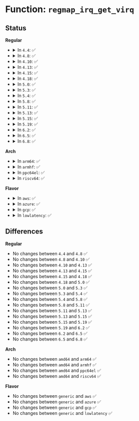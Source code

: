# Function: <code>regmap_irq_get_virq</code>

## Status
<b>Regular</b>
<ul>
<li>
<details>
<summary>In <code>4.4</code>: ✅</summary>

```c
int regmap_irq_get_virq(struct regmap_irq_chip_data *data, int irq);
```

**Collision:** Unique Global

**Inline:** No

**Transformation:** False

**Instances:**

```
In drivers/base/regmap/regmap-irq.c (ffffffff8156bc70)
Location: drivers/base/regmap/regmap-irq.c:598
Inline: False
Direct callers:
  - drivers/mfd/twl6040.c:twl6040_probe
  - drivers/mfd/twl6040.c:twl6040_probe
  - drivers/mfd/twl6040.c:twl6040_probe
  - drivers/mfd/da9052-irq.c:da9052_enable_irq
  - drivers/mfd/da9052-irq.c:da9052_disable_irq
  - drivers/mfd/da9052-irq.c:da9052_disable_irq_nosync
  - drivers/mfd/da9052-irq.c:da9052_request_irq
  - drivers/mfd/da9052-irq.c:da9052_free_irq
```
**Symbols:**

```
ffffffff8156bc70-ffffffff8156bca3: regmap_irq_get_virq (STB_GLOBAL)
```
</details>
</li>
<li>
<details>
<summary>In <code>4.8</code>: ✅</summary>

```c
int regmap_irq_get_virq(struct regmap_irq_chip_data *data, int irq);
```

**Collision:** Unique Global

**Inline:** No

**Transformation:** False

**Instances:**

```
In drivers/base/regmap/regmap-irq.c (ffffffff815c09f0)
Location: drivers/base/regmap/regmap-irq.c:810
Inline: False
Direct callers:
  - drivers/mfd/twl6040.c:twl6040_probe
  - drivers/mfd/twl6040.c:twl6040_probe
  - drivers/mfd/twl6040.c:twl6040_probe
  - drivers/mfd/da9052-irq.c:da9052_free_irq
  - drivers/mfd/da9052-irq.c:da9052_request_irq
  - drivers/mfd/da9052-irq.c:da9052_disable_irq_nosync
  - drivers/mfd/da9052-irq.c:da9052_disable_irq
  - drivers/mfd/da9052-irq.c:da9052_enable_irq
```
**Symbols:**

```
ffffffff815c09f0-ffffffff815c0a2c: regmap_irq_get_virq (STB_GLOBAL)
```
</details>
</li>
<li>
<details>
<summary>In <code>4.10</code>: ✅</summary>

```c
int regmap_irq_get_virq(struct regmap_irq_chip_data *data, int irq);
```

**Collision:** Unique Global

**Inline:** No

**Transformation:** False

**Instances:**

```
In drivers/base/regmap/regmap-irq.c (ffffffff815efe30)
Location: drivers/base/regmap/regmap-irq.c:810
Inline: False
Direct callers:
  - drivers/mfd/twl6040.c:twl6040_probe
  - drivers/mfd/twl6040.c:twl6040_probe
  - drivers/mfd/twl6040.c:twl6040_probe
  - drivers/mfd/da9052-irq.c:da9052_free_irq
  - drivers/mfd/da9052-irq.c:da9052_request_irq
  - drivers/mfd/da9052-irq.c:da9052_disable_irq_nosync
  - drivers/mfd/da9052-irq.c:da9052_disable_irq
  - drivers/mfd/da9052-irq.c:da9052_enable_irq
```
**Symbols:**

```
ffffffff815efe30-ffffffff815efe6c: regmap_irq_get_virq (STB_GLOBAL)
```
</details>
</li>
<li>
<details>
<summary>In <code>4.13</code>: ✅</summary>

```c
int regmap_irq_get_virq(struct regmap_irq_chip_data *data, int irq);
```

**Collision:** Unique Global

**Inline:** No

**Transformation:** False

**Instances:**

```
In drivers/base/regmap/regmap-irq.c (ffffffff81603c40)
Location: drivers/base/regmap/regmap-irq.c:824
Inline: False
Direct callers:
  - drivers/mfd/twl6040.c:twl6040_probe
  - drivers/mfd/twl6040.c:twl6040_probe
  - drivers/mfd/twl6040.c:twl6040_probe
  - drivers/mfd/da9052-irq.c:da9052_free_irq
  - drivers/mfd/da9052-irq.c:da9052_request_irq
  - drivers/mfd/da9052-irq.c:da9052_disable_irq_nosync
  - drivers/mfd/da9052-irq.c:da9052_disable_irq
  - drivers/mfd/da9052-irq.c:da9052_enable_irq
```
**Symbols:**

```
ffffffff81603c40-ffffffff81603c7c: regmap_irq_get_virq (STB_GLOBAL)
```
</details>
</li>
<li>
<details>
<summary>In <code>4.15</code>: ✅</summary>

```c
int regmap_irq_get_virq(struct regmap_irq_chip_data *data, int irq);
```

**Collision:** Unique Global

**Inline:** No

**Transformation:** False

**Instances:**

```
In drivers/base/regmap/regmap-irq.c (ffffffff8166c020)
Location: drivers/base/regmap/regmap-irq.c:824
Inline: False
Direct callers:
  - drivers/mfd/twl6040.c:twl6040_probe
  - drivers/mfd/twl6040.c:twl6040_probe
  - drivers/mfd/twl6040.c:twl6040_probe
  - drivers/mfd/da9052-irq.c:da9052_free_irq
  - drivers/mfd/da9052-irq.c:da9052_request_irq
  - drivers/mfd/da9052-irq.c:da9052_disable_irq_nosync
  - drivers/mfd/da9052-irq.c:da9052_disable_irq
  - drivers/mfd/da9052-irq.c:da9052_enable_irq
```
**Symbols:**

```
ffffffff8166c020-ffffffff8166c05c: regmap_irq_get_virq (STB_GLOBAL)
```
</details>
</li>
<li>
<details>
<summary>In <code>4.18</code>: ✅</summary>

```c
int regmap_irq_get_virq(struct regmap_irq_chip_data *data, int irq);
```

**Collision:** Unique Global

**Inline:** No

**Transformation:** False

**Instances:**

```
In drivers/base/regmap/regmap-irq.c (ffffffff816a7a80)
Location: drivers/base/regmap/regmap-irq.c:824
Inline: False
Direct callers:
  - drivers/gpio/gpio-palmas.c:palmas_gpio_to_irq
  - drivers/mfd/twl6040.c:twl6040_probe
  - drivers/mfd/twl6040.c:twl6040_probe
  - drivers/mfd/twl6040.c:twl6040_probe
  - drivers/mfd/da9052-irq.c:da9052_free_irq
  - drivers/mfd/da9052-irq.c:da9052_request_irq
  - drivers/mfd/da9052-irq.c:da9052_disable_irq_nosync
  - drivers/mfd/da9052-irq.c:da9052_disable_irq
  - drivers/mfd/da9052-irq.c:da9052_enable_irq
```
**Symbols:**

```
ffffffff816a7a80-ffffffff816a7abc: regmap_irq_get_virq (STB_GLOBAL)
```
</details>
</li>
<li>
<details>
<summary>In <code>5.0</code>: ✅</summary>

```c
int regmap_irq_get_virq(struct regmap_irq_chip_data *data, int irq);
```

**Collision:** Unique Global

**Inline:** No

**Transformation:** False

**Instances:**

```
In drivers/base/regmap/regmap-irq.c (ffffffff816c8620)
Location: drivers/base/regmap/regmap-irq.c:886
Inline: False
Direct callers:
  - drivers/gpio/gpio-palmas.c:palmas_gpio_to_irq
  - drivers/mfd/twl6040.c:twl6040_probe
  - drivers/mfd/twl6040.c:twl6040_probe
  - drivers/mfd/twl6040.c:twl6040_probe
  - drivers/mfd/da9052-irq.c:da9052_free_irq
  - drivers/mfd/da9052-irq.c:da9052_request_irq
  - drivers/mfd/da9052-irq.c:da9052_disable_irq_nosync
  - drivers/mfd/da9052-irq.c:da9052_disable_irq
  - drivers/mfd/da9052-irq.c:da9052_enable_irq
```
**Symbols:**

```
ffffffff816c8620-ffffffff816c865c: regmap_irq_get_virq (STB_GLOBAL)
```
</details>
</li>
<li>
<details>
<summary>In <code>5.3</code>: ✅</summary>

```c
int regmap_irq_get_virq(struct regmap_irq_chip_data *data, int irq);
```

**Collision:** Unique Global

**Inline:** No

**Transformation:** False

**Instances:**

```
In drivers/base/regmap/regmap-irq.c (ffffffff81703a80)
Location: drivers/base/regmap/regmap-irq.c:970
Inline: False
Direct callers:
  - drivers/gpio/gpio-palmas.c:palmas_gpio_to_irq
  - drivers/mfd/twl6040.c:twl6040_probe
  - drivers/mfd/twl6040.c:twl6040_probe
  - drivers/mfd/twl6040.c:twl6040_probe
  - drivers/mfd/da9052-irq.c:da9052_free_irq
  - drivers/mfd/da9052-irq.c:da9052_request_irq
  - drivers/mfd/da9052-irq.c:da9052_disable_irq_nosync
  - drivers/mfd/da9052-irq.c:da9052_disable_irq
  - drivers/mfd/da9052-irq.c:da9052_enable_irq
```
**Symbols:**

```
ffffffff81703a80-ffffffff81703abc: regmap_irq_get_virq (STB_GLOBAL)
```
</details>
</li>
<li>
<details>
<summary>In <code>5.4</code>: ✅</summary>

```c
int regmap_irq_get_virq(struct regmap_irq_chip_data *data, int irq);
```

**Collision:** Unique Global

**Inline:** No

**Transformation:** False

**Instances:**

```
In drivers/base/regmap/regmap-irq.c (ffffffff81727dc0)
Location: drivers/base/regmap/regmap-irq.c:965
Inline: False
Direct callers:
  - drivers/gpio/gpio-palmas.c:palmas_gpio_to_irq
  - drivers/mfd/twl6040.c:twl6040_probe
  - drivers/mfd/twl6040.c:twl6040_probe
  - drivers/mfd/twl6040.c:twl6040_probe
  - drivers/mfd/da9052-irq.c:da9052_free_irq
  - drivers/mfd/da9052-irq.c:da9052_request_irq
  - drivers/mfd/da9052-irq.c:da9052_disable_irq_nosync
  - drivers/mfd/da9052-irq.c:da9052_disable_irq
  - drivers/mfd/da9052-irq.c:da9052_enable_irq
```
**Symbols:**

```
ffffffff81727dc0-ffffffff81727dfc: regmap_irq_get_virq (STB_GLOBAL)
```
</details>
</li>
<li>
<details>
<summary>In <code>5.8</code>: ✅</summary>

```c
int regmap_irq_get_virq(struct regmap_irq_chip_data *data, int irq);
```

**Collision:** Unique Global

**Inline:** No

**Transformation:** False

**Instances:**

```
In drivers/base/regmap/regmap-irq.c (ffffffff817e4430)
Location: drivers/base/regmap/regmap-irq.c:1017
Inline: False
Direct callers:
  - drivers/gpio/gpio-palmas.c:palmas_gpio_to_irq
  - drivers/mfd/arizona-irq.c:arizona_irq_exit
  - drivers/mfd/arizona-irq.c:arizona_irq_exit
  - drivers/mfd/arizona-irq.c:arizona_irq_exit
  - drivers/mfd/arizona-irq.c:arizona_irq_exit
  - drivers/mfd/arizona-irq.c:arizona_set_irq_wake
  - drivers/mfd/arizona-irq.c:arizona_set_irq_wake
  - drivers/mfd/arizona-irq.c:arizona_request_irq
  - drivers/mfd/arizona-irq.c:arizona_request_irq
  - drivers/mfd/twl6040.c:twl6040_probe
  - drivers/mfd/twl6040.c:twl6040_probe
  - drivers/mfd/twl6040.c:twl6040_probe
  - drivers/mfd/da9052-irq.c:da9052_irq_exit
  - drivers/mfd/da9052-irq.c:da9052_irq_init
  - drivers/mfd/da9052-irq.c:da9052_disable_irq_nosync
  - drivers/mfd/da9052-irq.c:da9052_disable_irq
  - drivers/mfd/da9052-irq.c:da9052_enable_irq
```
**Symbols:**

```
ffffffff817e4430-ffffffff817e446c: regmap_irq_get_virq (STB_GLOBAL)
```
</details>
</li>
<li>
<details>
<summary>In <code>5.11</code>: ✅</summary>

```c
int regmap_irq_get_virq(struct regmap_irq_chip_data *data, int irq);
```

**Collision:** Unique Global

**Inline:** No

**Transformation:** False

**Instances:**

```
In drivers/base/regmap/regmap-irq.c (ffffffff817f9290)
Location: drivers/base/regmap/regmap-irq.c:1052
Inline: False
Direct callers:
  - drivers/gpio/gpio-palmas.c:palmas_gpio_to_irq
  - drivers/mfd/arizona-irq.c:arizona_irq_exit
  - drivers/mfd/arizona-irq.c:arizona_irq_exit
  - drivers/mfd/arizona-irq.c:arizona_irq_exit
  - drivers/mfd/arizona-irq.c:arizona_irq_exit
  - drivers/mfd/arizona-irq.c:arizona_set_irq_wake
  - drivers/mfd/arizona-irq.c:arizona_set_irq_wake
  - drivers/mfd/arizona-irq.c:arizona_request_irq
  - drivers/mfd/arizona-irq.c:arizona_request_irq
  - drivers/mfd/twl6040.c:twl6040_probe
  - drivers/mfd/twl6040.c:twl6040_probe
  - drivers/mfd/twl6040.c:twl6040_probe
  - drivers/mfd/da9052-irq.c:da9052_irq_exit
  - drivers/mfd/da9052-irq.c:da9052_irq_init
  - drivers/mfd/da9052-irq.c:da9052_disable_irq_nosync
  - drivers/mfd/da9052-irq.c:da9052_disable_irq
  - drivers/mfd/da9052-irq.c:da9052_enable_irq
```
**Symbols:**

```
ffffffff817f9290-ffffffff817f92ce: regmap_irq_get_virq (STB_GLOBAL)
```
</details>
</li>
<li>
<details>
<summary>In <code>5.13</code>: ✅</summary>

```c
int regmap_irq_get_virq(struct regmap_irq_chip_data *data, int irq);
```

**Collision:** Unique Global

**Inline:** No

**Transformation:** False

**Instances:**

```
In drivers/base/regmap/regmap-irq.c (ffffffff817dd500)
Location: drivers/base/regmap/regmap-irq.c:1120
Inline: False
Direct callers:
  - drivers/gpio/gpio-palmas.c:palmas_gpio_to_irq
  - drivers/mfd/arizona-irq.c:arizona_irq_exit
  - drivers/mfd/arizona-irq.c:arizona_irq_exit
  - drivers/mfd/arizona-irq.c:arizona_irq_exit
  - drivers/mfd/arizona-irq.c:arizona_irq_exit
  - drivers/mfd/arizona-irq.c:arizona_set_irq_wake
  - drivers/mfd/arizona-irq.c:arizona_set_irq_wake
  - drivers/mfd/arizona-irq.c:arizona_request_irq
  - drivers/mfd/arizona-irq.c:arizona_request_irq
  - drivers/mfd/twl6040.c:twl6040_probe
  - drivers/mfd/twl6040.c:twl6040_probe
  - drivers/mfd/twl6040.c:twl6040_probe
  - drivers/mfd/da9052-irq.c:da9052_irq_exit
  - drivers/mfd/da9052-irq.c:da9052_irq_init
  - drivers/mfd/da9052-irq.c:da9052_disable_irq_nosync
  - drivers/mfd/da9052-irq.c:da9052_disable_irq
  - drivers/mfd/da9052-irq.c:da9052_enable_irq
```
**Symbols:**

```
ffffffff817dd500-ffffffff817dd53e: regmap_irq_get_virq (STB_GLOBAL)
```
</details>
</li>
<li>
<details>
<summary>In <code>5.15</code>: ✅</summary>

```c
int regmap_irq_get_virq(struct regmap_irq_chip_data *data, int irq);
```

**Collision:** Unique Global

**Inline:** No

**Transformation:** False

**Instances:**

```
In drivers/base/regmap/regmap-irq.c (ffffffff81868fb0)
Location: drivers/base/regmap/regmap-irq.c:1119
Inline: False
Direct callers:
  - drivers/gpio/gpio-palmas.c:palmas_gpio_to_irq
  - drivers/mfd/twl6040.c:twl6040_probe
  - drivers/mfd/twl6040.c:twl6040_probe
  - drivers/mfd/twl6040.c:twl6040_probe
  - drivers/mfd/da9052-irq.c:da9052_irq_exit
  - drivers/mfd/da9052-irq.c:da9052_irq_init
  - drivers/mfd/da9052-irq.c:da9052_disable_irq_nosync
  - drivers/mfd/da9052-irq.c:da9052_disable_irq
  - drivers/mfd/da9052-irq.c:da9052_enable_irq
```
**Symbols:**

```
ffffffff81868fb0-ffffffff81868fee: regmap_irq_get_virq (STB_GLOBAL)
```
</details>
</li>
<li>
<details>
<summary>In <code>5.19</code>: ✅</summary>

```c
int regmap_irq_get_virq(struct regmap_irq_chip_data *data, int irq);
```

**Collision:** Unique Global

**Inline:** No

**Transformation:** False

**Instances:**

```
In drivers/base/regmap/regmap-irq.c (ffffffff819b1bf0)
Location: drivers/base/regmap/regmap-irq.c:1121
Inline: False
Direct callers:
  - drivers/gpio/gpio-palmas.c:palmas_gpio_to_irq
  - drivers/mfd/twl6040.c:twl6040_probe
  - drivers/mfd/twl6040.c:twl6040_probe
  - drivers/mfd/twl6040.c:twl6040_probe
  - drivers/mfd/da9052-irq.c:da9052_irq_exit
  - drivers/mfd/da9052-irq.c:da9052_irq_init
  - drivers/mfd/da9052-irq.c:da9052_disable_irq_nosync
  - drivers/mfd/da9052-irq.c:da9052_disable_irq
  - drivers/mfd/da9052-irq.c:da9052_enable_irq
```
**Symbols:**

```
ffffffff819b1bf0-ffffffff819b1c4c: regmap_irq_get_virq (STB_GLOBAL)
```
</details>
</li>
<li>
<details>
<summary>In <code>6.2</code>: ✅</summary>

```c
int regmap_irq_get_virq(struct regmap_irq_chip_data *data, int irq);
```

**Collision:** Unique Global

**Inline:** No

**Transformation:** False

**Instances:**

```
In drivers/base/regmap/regmap-irq.c (ffffffff81b26b60)
Location: drivers/base/regmap/regmap-irq.c:1304
Inline: False
Direct callers:
  - drivers/gpio/gpio-palmas.c:palmas_gpio_to_irq
  - drivers/mfd/twl6040.c:twl6040_probe
  - drivers/mfd/twl6040.c:twl6040_probe
  - drivers/mfd/twl6040.c:twl6040_probe
  - drivers/mfd/da9052-irq.c:da9052_irq_exit
  - drivers/mfd/da9052-irq.c:da9052_irq_init
  - drivers/mfd/da9052-irq.c:da9052_disable_irq_nosync
  - drivers/mfd/da9052-irq.c:da9052_disable_irq
  - drivers/mfd/da9052-irq.c:da9052_enable_irq
```
**Symbols:**

```
ffffffff81b26b60-ffffffff81b26bbc: regmap_irq_get_virq (STB_GLOBAL)
```
</details>
</li>
<li>
<details>
<summary>In <code>6.5</code>: ✅</summary>

```c
int regmap_irq_get_virq(struct regmap_irq_chip_data *data, int irq);
```

**Collision:** Unique Global

**Inline:** No

**Transformation:** False

**Instances:**

```
In drivers/base/regmap/regmap-irq.c (ffffffff81b769d0)
Location: drivers/base/regmap/regmap-irq.c:1116
Inline: False
Direct callers:
  - drivers/gpio/gpio-palmas.c:palmas_gpio_to_irq
  - drivers/mfd/twl6040.c:twl6040_probe
  - drivers/mfd/twl6040.c:twl6040_probe
  - drivers/mfd/twl6040.c:twl6040_probe
  - drivers/mfd/da9052-irq.c:da9052_irq_exit
  - drivers/mfd/da9052-irq.c:da9052_irq_init
  - drivers/mfd/da9052-irq.c:da9052_disable_irq_nosync
  - drivers/mfd/da9052-irq.c:da9052_disable_irq
  - drivers/mfd/da9052-irq.c:da9052_enable_irq
```
**Symbols:**

```
ffffffff81b769d0-ffffffff81b76a2c: regmap_irq_get_virq (STB_GLOBAL)
```
</details>
</li>
<li>
<details>
<summary>In <code>6.8</code>: ✅</summary>

```c
int regmap_irq_get_virq(struct regmap_irq_chip_data *data, int irq);
```

**Collision:** Unique Global

**Inline:** No

**Transformation:** False

**Instances:**

```
In drivers/base/regmap/regmap-irq.c (ffffffff81bca7a0)
Location: drivers/base/regmap/regmap-irq.c:1116
Inline: False
Direct callers:
  - drivers/gpio/gpio-palmas.c:palmas_gpio_to_irq
  - drivers/mfd/twl6040.c:twl6040_probe
  - drivers/mfd/twl6040.c:twl6040_probe
  - drivers/mfd/twl6040.c:twl6040_probe
  - drivers/mfd/da9052-irq.c:da9052_irq_exit
  - drivers/mfd/da9052-irq.c:da9052_irq_init
  - drivers/mfd/da9052-irq.c:da9052_disable_irq_nosync
  - drivers/mfd/da9052-irq.c:da9052_disable_irq
  - drivers/mfd/da9052-irq.c:da9052_enable_irq
```
**Symbols:**

```
ffffffff81bca7a0-ffffffff81bca7fc: regmap_irq_get_virq (STB_GLOBAL)
```
</details>
</li>
</ul>
<b>Arch</b>
<ul>
<li>
<details>
<summary>In <code>arm64</code>: ✅</summary>

```c
int regmap_irq_get_virq(struct regmap_irq_chip_data *data, int irq);
```

**Collision:** Unique Global

**Inline:** No

**Transformation:** False

**Instances:**

```
In drivers/base/regmap/regmap-irq.c (ffff80001091d578)
Location: drivers/base/regmap/regmap-irq.c:965
Inline: False
Direct callers:
  - drivers/pinctrl/pinctrl-as3722.c:as3722_gpio_to_irq
  - drivers/gpio/gpio-palmas.c:palmas_gpio_to_irq
  - drivers/mfd/twl6040.c:twl6040_probe
  - drivers/mfd/twl6040.c:twl6040_probe
  - drivers/mfd/twl6040.c:twl6040_probe
  - drivers/mfd/twl6040.c:twl6040_probe
  - drivers/mfd/da9052-irq.c:da9052_free_irq
  - drivers/mfd/da9052-irq.c:da9052_request_irq
  - drivers/mfd/da9052-irq.c:da9052_disable_irq_nosync
  - drivers/mfd/da9052-irq.c:da9052_disable_irq
  - drivers/mfd/da9052-irq.c:da9052_enable_irq
```
**Symbols:**

```
ffff80001091d578-ffff80001091d5cc: regmap_irq_get_virq (STB_GLOBAL)
```
</details>
</li>
<li>
<details>
<summary>In <code>armhf</code>: ✅</summary>

```c
int regmap_irq_get_virq(struct regmap_irq_chip_data *data, int irq);
```

**Collision:** Unique Global

**Inline:** No

**Transformation:** False

**Instances:**

```
In drivers/base/regmap/regmap-irq.c (c0a02a40)
Location: drivers/base/regmap/regmap-irq.c:965
Inline: False
Direct callers:
  - drivers/pinctrl/pinctrl-as3722.c:as3722_gpio_to_irq
  - drivers/gpio/gpio-palmas.c:palmas_gpio_to_irq
  - drivers/mfd/arizona-irq.c:arizona_map_irq
  - drivers/mfd/arizona-irq.c:arizona_map_irq
  - drivers/mfd/twl6040.c:twl6040_probe
  - drivers/mfd/twl6040.c:twl6040_probe
  - drivers/mfd/twl6040.c:twl6040_probe
  - drivers/mfd/twl6040.c:twl6040_probe
  - drivers/mfd/da9052-irq.c:da9052_free_irq
  - drivers/mfd/da9052-irq.c:da9052_request_irq
  - drivers/mfd/da9052-irq.c:da9052_disable_irq_nosync
  - drivers/mfd/da9052-irq.c:da9052_disable_irq
  - drivers/mfd/da9052-irq.c:da9052_enable_irq
```
**Symbols:**

```
c0a02a40-c0a02a84: regmap_irq_get_virq (STB_GLOBAL)
```
</details>
</li>
<li>
<details>
<summary>In <code>ppc64el</code>: ✅</summary>

```c
int regmap_irq_get_virq(struct regmap_irq_chip_data *data, int irq);
```

**Collision:** Unique Global

**Inline:** No

**Transformation:** False

**Instances:**

```
In drivers/base/regmap/regmap-irq.c (c0000000009c2130)
Location: drivers/base/regmap/regmap-irq.c:965
Inline: False
Direct callers:
  - drivers/pinctrl/pinctrl-as3722.c:as3722_gpio_to_irq
  - drivers/gpio/gpio-palmas.c:palmas_gpio_to_irq
  - drivers/mfd/arizona-irq.c:arizona_map_irq
  - drivers/mfd/arizona-irq.c:arizona_map_irq
  - drivers/mfd/twl6040.c:twl6040_probe
  - drivers/mfd/twl6040.c:twl6040_probe
  - drivers/mfd/twl6040.c:twl6040_probe
  - drivers/mfd/twl6040.c:twl6040_probe
  - drivers/mfd/da9052-irq.c:da9052_free_irq
  - drivers/mfd/da9052-irq.c:da9052_request_irq
  - drivers/mfd/da9052-irq.c:da9052_disable_irq_nosync
  - drivers/mfd/da9052-irq.c:da9052_disable_irq
  - drivers/mfd/da9052-irq.c:da9052_enable_irq
```
**Symbols:**

```
c0000000009c2130-c0000000009c2198: regmap_irq_get_virq (STB_GLOBAL)
```
</details>
</li>
<li>
<details>
<summary>In <code>riscv64</code>: ✅</summary>

```c
int regmap_irq_get_virq(struct regmap_irq_chip_data *data, int irq);
```

**Collision:** Unique Global

**Inline:** No

**Transformation:** False

**Instances:**

```
In drivers/base/regmap/regmap-irq.c (ffffffe00059cd60)
Location: drivers/base/regmap/regmap-irq.c:965
Inline: False
Direct callers:
  - drivers/pinctrl/pinctrl-as3722.c:as3722_gpio_to_irq
  - drivers/gpio/gpio-palmas.c:palmas_gpio_to_irq
  - drivers/mfd/arizona-irq.c:arizona_map_irq
  - drivers/mfd/arizona-irq.c:arizona_map_irq
  - drivers/mfd/twl6040.c:twl6040_probe
  - drivers/mfd/twl6040.c:twl6040_probe
  - drivers/mfd/twl6040.c:twl6040_probe
  - drivers/mfd/twl6040.c:twl6040_probe
  - drivers/mfd/da9052-irq.c:da9052_free_irq
  - drivers/mfd/da9052-irq.c:da9052_request_irq
  - drivers/mfd/da9052-irq.c:da9052_disable_irq_nosync
  - drivers/mfd/da9052-irq.c:da9052_disable_irq
  - drivers/mfd/da9052-irq.c:da9052_enable_irq
```
**Symbols:**

```
ffffffe00059cd60-ffffffe00059cdae: regmap_irq_get_virq (STB_GLOBAL)
```
</details>
</li>
</ul>
<b>Flavor</b>
<ul>
<li>
<details>
<summary>In <code>aws</code>: ✅</summary>

```c
int regmap_irq_get_virq(struct regmap_irq_chip_data *data, int irq);
```

**Collision:** Unique Global

**Inline:** No

**Transformation:** False

**Instances:**

```
In drivers/base/regmap/regmap-irq.c (ffffffff816edba0)
Location: drivers/base/regmap/regmap-irq.c:965
Inline: False
Direct callers:
  - drivers/mfd/da9052-irq.c:da9052_free_irq
  - drivers/mfd/da9052-irq.c:da9052_request_irq
  - drivers/mfd/da9052-irq.c:da9052_disable_irq_nosync
  - drivers/mfd/da9052-irq.c:da9052_disable_irq
  - drivers/mfd/da9052-irq.c:da9052_enable_irq
```
**Symbols:**

```
ffffffff816edba0-ffffffff816edbdc: regmap_irq_get_virq (STB_GLOBAL)
```
</details>
</li>
<li>
<details>
<summary>In <code>azure</code>: ✅</summary>

```c
int regmap_irq_get_virq(struct regmap_irq_chip_data *data, int irq);
```

**Collision:** Unique Global

**Inline:** No

**Transformation:** False

**Instances:**

```
In drivers/base/regmap/regmap-irq.c (ffffffff816c81e0)
Location: drivers/base/regmap/regmap-irq.c:965
Inline: False
Direct callers:
  - drivers/mfd/da9052-irq.c:da9052_free_irq
  - drivers/mfd/da9052-irq.c:da9052_request_irq
  - drivers/mfd/da9052-irq.c:da9052_disable_irq_nosync
  - drivers/mfd/da9052-irq.c:da9052_disable_irq
  - drivers/mfd/da9052-irq.c:da9052_enable_irq
```
**Symbols:**

```
ffffffff816c81e0-ffffffff816c821c: regmap_irq_get_virq (STB_GLOBAL)
```
</details>
</li>
<li>
<details>
<summary>In <code>gcp</code>: ✅</summary>

```c
int regmap_irq_get_virq(struct regmap_irq_chip_data *data, int irq);
```

**Collision:** Unique Global

**Inline:** No

**Transformation:** False

**Instances:**

```
In drivers/base/regmap/regmap-irq.c (ffffffff8171b280)
Location: drivers/base/regmap/regmap-irq.c:965
Inline: False
Direct callers:
  - drivers/gpio/gpio-palmas.c:palmas_gpio_to_irq
  - drivers/mfd/twl6040.c:twl6040_probe
  - drivers/mfd/twl6040.c:twl6040_probe
  - drivers/mfd/twl6040.c:twl6040_probe
  - drivers/mfd/da9052-irq.c:da9052_free_irq
  - drivers/mfd/da9052-irq.c:da9052_request_irq
  - drivers/mfd/da9052-irq.c:da9052_disable_irq_nosync
  - drivers/mfd/da9052-irq.c:da9052_disable_irq
  - drivers/mfd/da9052-irq.c:da9052_enable_irq
```
**Symbols:**

```
ffffffff8171b280-ffffffff8171b2bc: regmap_irq_get_virq (STB_GLOBAL)
```
</details>
</li>
<li>
<details>
<summary>In <code>lowlatency</code>: ✅</summary>

```c
int regmap_irq_get_virq(struct regmap_irq_chip_data *data, int irq);
```

**Collision:** Unique Global

**Inline:** No

**Transformation:** False

**Instances:**

```
In drivers/base/regmap/regmap-irq.c (ffffffff817365e0)
Location: drivers/base/regmap/regmap-irq.c:965
Inline: False
Direct callers:
  - drivers/gpio/gpio-palmas.c:palmas_gpio_to_irq
  - drivers/mfd/twl6040.c:twl6040_probe
  - drivers/mfd/twl6040.c:twl6040_probe
  - drivers/mfd/twl6040.c:twl6040_probe
  - drivers/mfd/da9052-irq.c:da9052_free_irq
  - drivers/mfd/da9052-irq.c:da9052_request_irq
  - drivers/mfd/da9052-irq.c:da9052_disable_irq_nosync
  - drivers/mfd/da9052-irq.c:da9052_disable_irq
  - drivers/mfd/da9052-irq.c:da9052_enable_irq
```
**Symbols:**

```
ffffffff817365e0-ffffffff8173661c: regmap_irq_get_virq (STB_GLOBAL)
```
</details>
</li>
</ul>

## Differences
<b>Regular</b>
<ul>
<li>
No changes between <code>4.4</code> and <code>4.8</code> ✅
</li>
<li>
No changes between <code>4.8</code> and <code>4.10</code> ✅
</li>
<li>
No changes between <code>4.10</code> and <code>4.13</code> ✅
</li>
<li>
No changes between <code>4.13</code> and <code>4.15</code> ✅
</li>
<li>
No changes between <code>4.15</code> and <code>4.18</code> ✅
</li>
<li>
No changes between <code>4.18</code> and <code>5.0</code> ✅
</li>
<li>
No changes between <code>5.0</code> and <code>5.3</code> ✅
</li>
<li>
No changes between <code>5.3</code> and <code>5.4</code> ✅
</li>
<li>
No changes between <code>5.4</code> and <code>5.8</code> ✅
</li>
<li>
No changes between <code>5.8</code> and <code>5.11</code> ✅
</li>
<li>
No changes between <code>5.11</code> and <code>5.13</code> ✅
</li>
<li>
No changes between <code>5.13</code> and <code>5.15</code> ✅
</li>
<li>
No changes between <code>5.15</code> and <code>5.19</code> ✅
</li>
<li>
No changes between <code>5.19</code> and <code>6.2</code> ✅
</li>
<li>
No changes between <code>6.2</code> and <code>6.5</code> ✅
</li>
<li>
No changes between <code>6.5</code> and <code>6.8</code> ✅
</li>
</ul>
<b>Arch</b>
<ul>
<li>
No changes between <code>amd64</code> and <code>arm64</code> ✅
</li>
<li>
No changes between <code>amd64</code> and <code>armhf</code> ✅
</li>
<li>
No changes between <code>amd64</code> and <code>ppc64el</code> ✅
</li>
<li>
No changes between <code>amd64</code> and <code>riscv64</code> ✅
</li>
</ul>
<b>Flavor</b>
<ul>
<li>
No changes between <code>generic</code> and <code>aws</code> ✅
</li>
<li>
No changes between <code>generic</code> and <code>azure</code> ✅
</li>
<li>
No changes between <code>generic</code> and <code>gcp</code> ✅
</li>
<li>
No changes between <code>generic</code> and <code>lowlatency</code> ✅
</li>
</ul>

